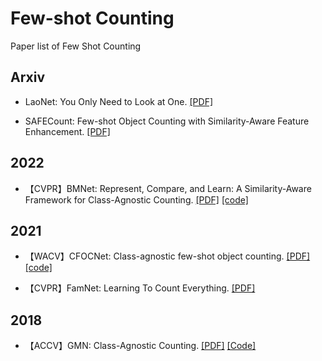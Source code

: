 # Few-shot Counting
Paper list of Few Shot Counting

## Arxiv
- LaoNet: You Only Need to Look at One. [[PDF]](https://arxiv.org/abs/2112.05993)

- SAFECount: Few-shot Object Counting with Similarity-Aware Feature Enhancement. [[PDF]](https://arxiv.org/pdf/2201.08959.pdf)

## 2022
- 【CVPR】BMNet: Represent, Compare, and Learn: A Similarity-Aware Framework for Class-Agnostic Counting. [[PDF]](https://arxiv.org/abs/2203.08354) [[code]](https://github.com/flyinglynx/Bilinear-Matching-Network)

## 2021

- 【WACV】CFOCNet: Class-agnostic few-shot object counting. [[PDF]](https://openaccess.thecvf.com/content/WACV2021/papers/Yang_Class-Agnostic_Few-Shot_Object_Counting_WACV_2021_paper.pdf) [[code]](https://github.com/SinicaGroup/Class-agnostic-Few-shot-Object-Counting)

- 【CVPR】FamNet: Learning To Count Everything. [[PDF]](https://arxiv.org/pdf/2104.08391.pdf)


## 2018
- 【ACCV】GMN: Class-Agnostic Counting. [[PDF]](https://arxiv.org/pdf/1811.00472.pdf) [[Code]](https://github.com/erikalu/class-agnostic-counting)

